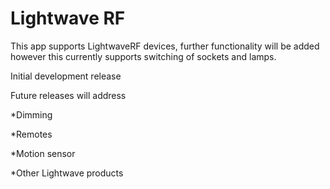 # Lightwave RF


 This app supports LightwaveRF devices, further functionality will be added however this currently supports switching of sockets and lamps.
 
 Initial development release 
 
 Future releases will address 

 *Dimming 

 *Remotes 

 *Motion sensor

 *Other Lightwave products
